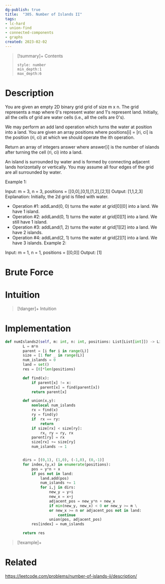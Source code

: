 ```yaml
---
dg-publish: true
title:  "305. Number of Islands II"
tags:
- lc-hard
- union-find
- connected-components
- graphs
created: 2023-02-02
---
```


>[!summary]+ Contents
>```toc
>style: number
>min_depth:1
>max_depth:6
>```

# Description
You are given an empty 2D binary grid grid of size m x n. The grid represents a map where 0's represent water and 1's represent land. Initially, all the cells of grid are water cells (i.e., all the cells are 0's).

We may perform an add land operation which turns the water at position into a land. You are given an array positions where positions[i] = [ri, ci] is the position (ri, ci) at which we should operate the ith operation.

Return an array of integers answer where answer[i] is the number of islands after turning the cell (ri, ci) into a land.

An island is surrounded by water and is formed by connecting adjacent lands horizontally or vertically. You may assume all four edges of the grid are all surrounded by water.

 

Example 1:


Input: m = 3, n = 3, positions = [[0,0],[0,1],[1,2],[2,1]]
Output: [1,1,2,3]
Explanation:
Initially, the 2d grid is filled with water.
- Operation #1: addLand(0, 0) turns the water at grid[0][0] into a land. We have 1 island.
- Operation #2: addLand(0, 1) turns the water at grid[0][1] into a land. We still have 1 island.
- Operation #3: addLand(1, 2) turns the water at grid[1][2] into a land. We have 2 islands.
- Operation #4: addLand(2, 1) turns the water at grid[2][1] into a land. We have 3 islands.
Example 2:

Input: m = 1, n = 1, positions = [[0,0]]
Output: [1]

# Brute Force
# Intuition

>[!danger]+ Intuition

# Implementation
```python
def numIslands2(self, m: int, n: int, positions: List[List[int]]) -> List[int]:
        L = m*n
        parent = [i for i in range(L)]
        size = [1 for _ in range(L)]
        num_islands = 0
        land = set()
        res = [0]*len(positions)

        def find(x):
            if parent[x] != x:
                parent[x] = find(parent[x])
            return parent[x]

        def union(x,y):
            nonlocal num_islands
            rx = find(x)
            ry = find(y)
            if  rx == ry:
                return
            if size[rx] < size[ry]:
                rx, ry = ry, rx
            parent[ry] = rx
            size[rx] += size[ry]
            num_islands -= 1


        dirs = [(0,1), (1,0), (-1,0), (0,-1)]
        for index,(y,x) in enumerate(positions):
            pos = y*n + x
            if pos not in land:
                land.add(pos)
                num_islands += 1
                for i,j in dirs:
                    new_y = y+i
                    new_x = x+j
                    adjacent_pos = new_y*n + new_x
                    if min(new_y, new_x) < 0 or new_y >= m \
                    or new_x >= n or adjacent_pos not in land:
                        continue
                    union(pos, adjacent_pos)
            res[index] = num_islands

        return res

```

>[!example]+ 


# Related
https://leetcode.com/problems/number-of-islands-ii/description/